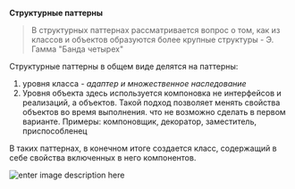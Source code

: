 **Cтруктурные паттерны**

> В структурных паттернах рассматривается вопрос о том, как из классов и объектов образуются более крупные структуры - Э. Гамма "Банда четырех"

Структурные паттерны  в общем виде делятся на паттерны:

 1. уровня класса - *адаптер и множественное наследование*
 2. Уровня объекта здесь используется компоновка не интерфейсов и реализаций, а объектов. Такой подход позволяет менять свойства объектов во время выполнения. что не возможно сделать в первом варианте.  Примеры: компоновщик, декоратор, заместитель, приспособленец

В таких паттернах, в конечном итоге создается класс, содержащий в себе свойства включенных в него компонентов.

![enter image description here](https://math4everyone.info/media/blog_images/problem-ru.png)



